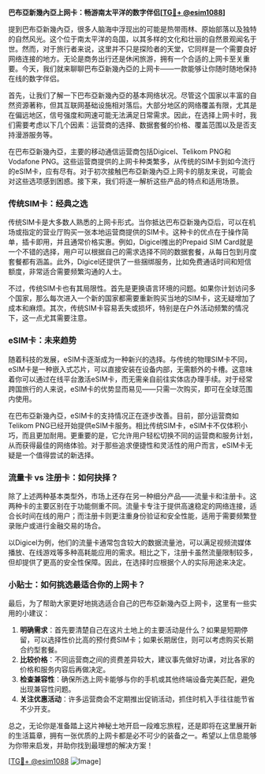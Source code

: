 **巴布亞新幾內亞上网卡：畅游南太平洋的数字伴侣[[TG💪+ @esim1088](https://t.me/s/esim1088)]**

提到巴布亞新幾內亞，很多人脑海中浮现出的可能是热带雨林、原始部落以及独特的自然风光。这个位于南太平洋的岛国，以其多样的文化和壮丽的自然景观闻名于世。然而，对于旅行者来说，这里并不只是探险者的天堂，它同样是一个需要良好网络连接的地方。无论是商务出行还是休闲旅游，拥有一个合适的上网卡至关重要。今天，我们就来聊聊巴布亞新幾內亞的上网卡——一款能够让你随时随地保持在线的数字伴侣。

首先，让我们了解一下巴布亞新幾內亞的基本网络状况。尽管这个国家以丰富的自然资源著称，但其互联网基础设施相对落后。大部分地区的网络覆盖有限，尤其是在偏远地区，信号强度和网速可能无法满足日常需求。因此，在选择上网卡时，我们需要考虑以下几个因素：运营商的选择、数据套餐的价格、覆盖范围以及是否支持漫游服务等。

在巴布亞新幾內亞，主要的移动通信运营商包括Digicel、Telikom PNG和Vodafone PNG。这些运营商提供的上网卡种类繁多，从传统的SIM卡到如今流行的eSIM卡，应有尽有。对于初次接触巴布亞新幾內亞上网卡的朋友来说，可能会对这些选项感到困惑。接下来，我们将逐一解析这些产品的特点和适用场景。

### 传统SIM卡：经典之选

传统SIM卡是大多数人熟悉的上网卡形式。当你抵达巴布亞新幾內亞后，可以在机场或指定的营业厅购买一张本地运营商提供的SIM卡。这种卡的优点在于操作简单，插卡即用，并且通常价格实惠。例如，Digicel推出的Prepaid SIM Card就是一个不错的选择，用户可以根据自己的需求选择不同的数据套餐，从每日包到月度套餐都有涵盖。此外，Digicel还提供了一些捆绑服务，比如免费通话时间和短信额度，非常适合需要频繁沟通的人士。

不过，传统SIM卡也有其局限性。首先是更换语言环境的问题。如果你计划访问多个国家，那么每次进入一个新的国家都需要重新购买当地的SIM卡，这无疑增加了成本和麻烦。其次，传统SIM卡容易丢失或损坏，特别是在户外活动频繁的情况下，这一点尤其需要注意。

### eSIM卡：未来趋势

随着科技的发展，eSIM卡逐渐成为一种新兴的选择。与传统的物理SIM卡不同，eSIM卡是一种嵌入式芯片，可以直接安装在设备内部，无需额外的卡槽。这意味着你可以通过在线平台激活eSIM卡，而无需亲自前往实体店办理手续。对于经常跨国旅行的人来说，eSIM卡的优势显而易见——只需一次购买，即可在全球范围内使用。

在巴布亞新幾內亞，eSIM卡的支持情况正在逐步改善。目前，部分运营商如Telikom PNG已经开始提供eSIM卡服务。相比传统SIM卡，eSIM卡不仅体积小巧，而且更加耐用。更重要的是，它允许用户轻松切换不同的运营商和服务计划，从而获得最佳的网络体验。对于那些追求便捷性和灵活性的用户而言，eSIM卡无疑是一个值得尝试的新选择。

### 流量卡 vs 注册卡：如何抉择？

除了上述两种基本类型外，市场上还存在另一种细分产品——流量卡和注册卡。这两种卡的主要区别在于功能侧重不同。流量卡专注于提供高速稳定的网络连接，适合长时间在线的用户；而注册卡则更注重身份验证和安全性能，适用于需要频繁登录账户或进行金融交易的场合。

以Digicel为例，他们的流量卡通常包含较大的数据流量池，可以满足视频流媒体播放、在线游戏等多种高耗能应用的需求。相比之下，注册卡虽然流量限制较多，但却提供了更高的安全性保障。因此，在选择时应根据个人的实际用途来决定。

### 小贴士：如何挑选最适合你的上网卡？

最后，为了帮助大家更好地挑选适合自己的巴布亞新幾內亞上网卡，这里有一些实用的小建议：

1. **明确需求**：首先要清楚自己在这片土地上的主要活动是什么？如果是短期停留，可以选择性价比高的预付费SIM卡；如果长期居住，则可以考虑购买长期合约型套餐。
2. **比较价格**：不同运营商之间的资费差异较大，建议事先做好功课，对比各家的价格和服务内容后再做决定。
3. **检查兼容性**：确保所选上网卡能够与你的手机或其他终端设备完美匹配，避免出现兼容性问题。
4. **关注优惠活动**：许多运营商会不定期推出促销活动，抓住时机入手往往能节省不少开支。

总之，无论你是准备踏上这片神秘土地开启一段难忘旅程，还是即将在这里展开新的生活篇章，拥有一张优质的上网卡都是必不可少的装备之一。希望以上信息能够为你带来启发，并助你找到最理想的解决方案！

[[TG💪+ @esim1088](https://t.me/s/esim1088) ![Image](https://i.postimg.cc/4NQfJmqS/Snipaste-2025-05-13-00-14-12.png)]